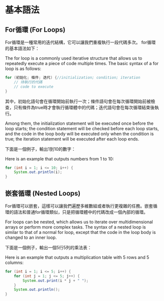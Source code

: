 # 基本語法
## For循環 (For Loops)
For循環是一種常用的迭代結構，它可以讓我們重複執行一段代碼多次。 for循環的基本語法如下：

The for loop is a commonly used iterative structure that allows us to repeatedly execute a piece of code multiple times. The basic syntax of a for loop is as follows:

```Java
for (初始化; 條件; 迭代) {//initialization; condition; iteration
    // 待執行的代碼
    // code to execute
}
```

其中，初始化語句會在循環開始前執行一次；條件語句會在每次循環開始前被檢查，只有條件為true時才會執行循環體中的代碼；迭代語句會在每次循環結束後執行。

Among them, the initialization statement will be executed once before the loop starts; the condition statement will be checked before each loop starts, and the code in the loop body will be executed only when the condition is true; the iteration statement will be executed after each loop ends.

下面是一個例子，輸出1到10的數字：

Here is an example that outputs numbers from 1 to 10:

```Java
for (int i = 1; i <= 10; i++) {
    System.out.println(i);
}
```

## 嵌套循環 (Nested Loops)
For循環可以嵌套，這樣可以讓我們遍歷多維數組或者執行更複雜的任務。嵌套循環的語法和普通for循環類似，只是把循環體中的代碼改成一個內部的循環。

For loops can be nested, which allows us to iterate over multidimensional arrays or perform more complex tasks. The syntax of a nested loop is similar to that of a normal for loop, except that the code in the loop body is changed to an inner loop.

下面是一個例子，輸出一個5行5列的乘法表：

Here is an example that outputs a multiplication table with 5 rows and 5 columns:

```Java
for (int i = 1; i <= 5; i++) {
    for (int j = 1; j <= 5; j++) {
        System.out.print(i * j + " ");
    }
    System.out.println();
}
```
